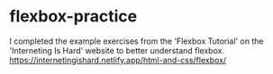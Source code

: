 # flexbox-practice
I completed the example exercises from the 'Flexbox Tutorial' on the 'Interneting Is Hard' website to better understand flexbox.
https://internetingishard.netlify.app/html-and-css/flexbox/
